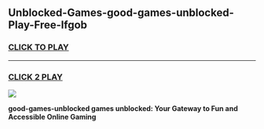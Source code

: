 
## Unblocked-Games-good-games-unblocked-Play-Free-lfgob
<h3>
<a href="https://premium76.site?title=good-games-unblocked&ref=20A">CLICK TO PLAY</a></h3>
<hr>

<h3>
<a href="https://premium76.site?title=good-games-unblocked&ref=20A">CLICK 2 PLAY</a>
  
</h3>

<a href="https://premium76.site?title=good-games-unblocked&ref=20A"><img src="https://clearcache.store/games.png"></a>


**good-games-unblocked games unblocked: Your Gateway to Fun and Accessible Online Gaming**
